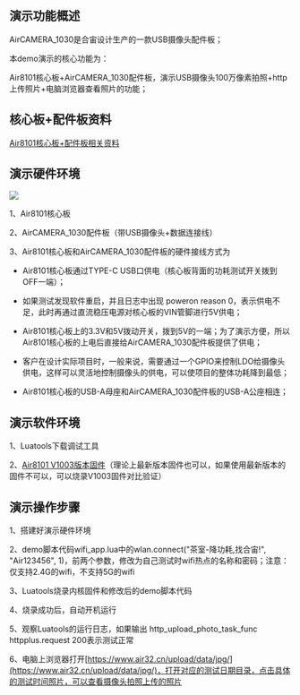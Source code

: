 
## 演示功能概述

AirCAMERA_1030是合宙设计生产的一款USB摄像头配件板；

本demo演示的核心功能为：

Air8101核心板+AirCAMERA_1030配件板，演示USB摄像头100万像素拍照+http上传照片+电脑浏览器查看照片的功能；


## 核心板+配件板资料

[Air8101核心板+配件板相关资料](https://docs.openluat.com/air8101/product/shouce/#air8101_1)


## 演示硬件环境

![](https://docs.openluat.com/air8101/product/file/AirCAMERA_1030/hw_connection.jpg)

1、Air8101核心板

2、AirCAMERA_1030配件板（带USB摄像头+数据连接线）

3、Air8101核心板和AirCAMERA_1030配件板的硬件接线方式为

- Air8101核心板通过TYPE-C USB口供电（核心板背面的功耗测试开关拨到OFF一端）；

- 如果测试发现软件重启，并且日志中出现  poweron reason 0，表示供电不足，此时再通过直流稳压电源对核心板的VIN管脚进行5V供电；

- Air8101核心板上的3.3V和5V拨动开关，拨到5V的一端；为了演示方便，所以Air8101核心板的上电后直接给AirCAMERA_1030配件板提供了供电；

- 客户在设计实际项目时，一般来说，需要通过一个GPIO来控制LDO给摄像头供电，这样可以灵活地控制摄像头的供电，可以使项目的整体功耗降到最低；

- Air8101核心板的USB-A母座和AirCAMERA_1030配件板的USB-A公座相连；


## 演示软件环境

1、Luatools下载调试工具

2、[Air8101 V1003版本固件](https://docs.openluat.com/air8101/luatos/firmware/)（理论上最新版本固件也可以，如果使用最新版本的固件不可以，可以烧录V1003固件对比验证）


## 演示操作步骤

1、搭建好演示硬件环境

2、demo脚本代码wifi_app.lua中的wlan.connect("茶室-降功耗,找合宙!", "Air123456", 1)，前两个参数，修改为自己测试时wifi热点的名称和密码；注意：仅支持2.4G的wifi，不支持5G的wifi

3、Luatools烧录内核固件和修改后的demo脚本代码

4、烧录成功后，自动开机运行

5、观察Luatools的运行日志，如果输出 http_upload_photo_task_func httpplus.request 200表示测试正常

6、电脑上浏览器打开[https://www.air32.cn/upload/data/jpg/](https://www.air32.cn/upload/data/jpg/)，打开对应的测试日期目录，点击具体的测试时间照片，可以查看摄像头拍照上传的照片
   

